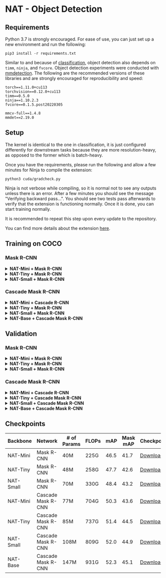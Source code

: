 # NAT - Object Detection

## Requirements
Python 3.7 is strongly encouraged.
For ease of use, you can just set up a new environment and run the following:
```shell
pip3 install -r requirements.txt
```
Similar to and because of [classification](../classification/README.md), object detection also depends on `timm`, `ninja`, 
and `fvcore`. Object detection experiments were conducted with [mmdetection](https://github.com/open-mmlab/mmdetection).
The following are the recommended versions of these libraries and are strongly encouraged for reproducibility and speed:
```shell
torch==1.11.0+cu113
torchvision==0.12.0+cu113
timm==0.5.0
ninja==1.10.2.3
fvcore==0.1.5.post20220305

mmcv-full==1.4.8
mmdet==2.19.0
```

## Setup
The kernel is identical to the one in classification, it is just configured differently for downstream tasks because 
they are more resolution-heavy, as opposed to the former which is batch-heavy.

Once you have the requirements, please run the following and allow a few minutes for Ninja to compile the extension:
```shell
python3 cuda/gradcheck.py
```
Ninja is not verbose while compiling, so it is normal not to see any outputs unless there is an error. 
After a few minutes you should see the message "Verifying backward pass...".
You should see two tests pass afterwards to verify that the extension is functioning normally. 
Once it is done, you can start training normally.

It is recommended to repeat this step upon every update to the repository.

You can find more details about the extension [here](natten/README.md).

## Training on COCO

### Mask R-CNN
<details>
<summary>
<b>NAT-Mini + Mask R-CNN</b>
</summary>

```shell
./dist_train.sh configs/nat/mask_rcnn_nat_mini_3x_coco.py $NUM_GPUS --cfg-options data.samples_per_gpu=$((16/$NUM_GPUS)) data.workers_per_gpu=$((16/$NUM_GPUS))
```
</details>
<details>
<summary>
<b>NAT-Tiny + Mask R-CNN</b>
</summary>

```shell
./dist_train.sh configs/nat/mask_rcnn_nat_tiny_3x_coco.py $NUM_GPUS --cfg-options data.samples_per_gpu=$((16/$NUM_GPUS)) data.workers_per_gpu=$((16/$NUM_GPUS))
```
</details>
<details>
<summary>
<b>NAT-Small + Mask R-CNN</b>
</summary>

```shell
./dist_train.sh configs/nat/mask_rcnn_nat_small_3x_coco.py $NUM_GPUS --cfg-options data.samples_per_gpu=$((16/$NUM_GPUS)) data.workers_per_gpu=$((16/$NUM_GPUS))
```
</details>

### Cascade Mask R-CNN
<details>
<summary>
<b>NAT-Mini + Cascade R-CNN</b>
</summary>

```shell
./dist_train.sh configs/nat/cascade_mask_rcnn_nat_mini_3x_coco.py $NUM_GPUS --cfg-options data.samples_per_gpu=$((16/$NUM_GPUS)) data.workers_per_gpu=$((16/$NUM_GPUS))
```
</details>
<details>
<summary>
<b>NAT-Tiny + Mask R-CNN</b>
</summary>

```shell
./dist_train.sh configs/nat/cascade_mask_rcnn_nat_tiny_3x_coco.py $NUM_GPUS --cfg-options data.samples_per_gpu=$((16/$NUM_GPUS)) data.workers_per_gpu=$((16/$NUM_GPUS))
```
</details>
<details>
<summary>
<b>NAT-Small + Mask R-CNN</b>
</summary>

```shell
./dist_train.sh configs/nat/cascade_mask_rcnn_nat_small_3x_coco.py $NUM_GPUS --cfg-options data.samples_per_gpu=$((16/$NUM_GPUS)) data.workers_per_gpu=$((16/$NUM_GPUS))
```
</details>
<details>
<summary>
<b>NAT-Base + Cascade Mask R-CNN</b>
</summary>

```shell
./dist_train.sh configs/nat/cascade_mask_rcnn_nat_base_3x_coco.py $NUM_GPUS --cfg-options data.samples_per_gpu=$((16/$NUM_GPUS)) data.workers_per_gpu=$((16/$NUM_GPUS))
```
</details>

## Validation
### Mask R-CNN
<details>
<summary>
<b>NAT-Mini + Mask R-CNN</b>
</summary>

```shell
./dist_test.sh \
    configs/nat/mask_rcnn_nat_mini_3x_coco.py \
    http://ix.cs.uoregon.edu/~alih/nat/checkpoints/DET/nat_mini_maskrcnn.pth \
    $NUM_GPUS \
    --eval bbox segm
```
</details>
<details>
<summary>
<b>NAT-Tiny + Mask R-CNN</b>
</summary>

```shell
./dist_test.sh \
    configs/nat/mask_rcnn_nat_tiny_3x_coco.py \
    http://ix.cs.uoregon.edu/~alih/nat/checkpoints/DET/nat_tiny_maskrcnn.pth \
    $NUM_GPUS \
    --eval bbox segm
```
</details>
<details>
<summary>
<b>NAT-Small + Mask R-CNN</b>
</summary>

```shell
./dist_test.sh \
    configs/nat/mask_rcnn_nat_small_3x_coco.py \
    http://ix.cs.uoregon.edu/~alih/nat/checkpoints/DET/nat_small_maskrcnn.pth \
    $NUM_GPUS \
    --eval bbox segm
```
</details>

### Cascade Mask R-CNN
<details>
<summary>
<b>NAT-Mini + Cascade R-CNN</b>
</summary>

```shell
./dist_test.sh \
    configs/nat/cascade_mask_rcnn_nat_mini_3x_coco.py \
    http://ix.cs.uoregon.edu/~alih/nat/checkpoints/DET/nat_mini_cascademaskrcnn.pth \
    $NUM_GPUS \
    --eval bbox segm
```
</details>
<details>
<summary>
<b>NAT-Tiny + Cascade Mask R-CNN</b>
</summary>

```shell
./dist_test.sh \
    configs/nat/cascade_mask_rcnn_nat_tiny_3x_coco.py \
    http://ix.cs.uoregon.edu/~alih/nat/checkpoints/DET/nat_tiny_cascademaskrcnn.pth \
    $NUM_GPUS \
    --eval bbox segm
```
</details>
<details>
<summary>
<b>NAT-Small + Cascade Mask R-CNN</b>
</summary>

```shell
./dist_test.sh \
    configs/nat/cascade_mask_rcnn_nat_small_3x_coco.py \
    http://ix.cs.uoregon.edu/~alih/nat/checkpoints/DET/nat_small_cascademaskrcnn.pth \
    $NUM_GPUS \
    --eval bbox segm
```
</details>
<details>
<summary>
<b>NAT-Base + Cascade Mask R-CNN</b>
</summary>

```shell
./dist_test.sh \
    configs/nat/cascade_mask_rcnn_nat_base_3x_coco.py \
    http://ix.cs.uoregon.edu/~alih/nat/checkpoints/DET/nat_base_cascademaskrcnn.pth \
    $NUM_GPUS \
    --eval bbox segm
```
</details>

## Checkpoints
| Backbone | Network | # of Params | FLOPs | mAP | Mask mAP | Checkpoint | Config |
|---|---|---|---|---|---|---|---|
| NAT-Mini | Mask R-CNN | 40M | 225G | 46.5 | 41.7 | [Download](http://ix.cs.uoregon.edu/~alih/nat/checkpoints/DET/nat_mini_maskrcnn.pth) | [config.py](configs/nat/mask_rcnn_nat_mini_3x_coco.py) |
| NAT-Tiny | Mask R-CNN | 48M | 258G | 47.7 | 42.6 | [Download](http://ix.cs.uoregon.edu/~alih/nat/checkpoints/DET/nat_tiny_maskrcnn.pth) | [config.py](configs/nat/mask_rcnn_nat_tiny_3x_coco.py) |
| NAT-Small | Mask R-CNN | 70M | 330G | 48.4 | 43.2 | [Download](http://ix.cs.uoregon.edu/~alih/nat/checkpoints/DET/nat_small_maskrcnn.pth) | [config.py](configs/nat/mask_rcnn_nat_small_3x_coco.py) |
| NAT-Mini | Cascade Mask R-CNN | 77M | 704G | 50.3 | 43.6 | [Download](http://ix.cs.uoregon.edu/~alih/nat/checkpoints/DET/nat_mini_cascademaskrcnn.pth) | [config.py](configs/nat/cascade_mask_rcnn_nat_mini_3x_coco.py) |
| NAT-Tiny | Cascade Mask R-CNN | 85M | 737G | 51.4 | 44.5 | [Download](http://ix.cs.uoregon.edu/~alih/nat/checkpoints/DET/nat_tiny_cascademaskrcnn.pth) | [config.py](configs/nat/cascade_mask_rcnn_nat_tiny_3x_coco.py) |
| NAT-Small | Cascade Mask R-CNN | 108M | 809G | 52.0 | 44.9 | [Download](http://ix.cs.uoregon.edu/~alih/nat/checkpoints/DET/nat_small_cascademaskrcnn.pth) | [config.py](configs/nat/cascade_mask_rcnn_nat_small_3x_coco.py) |
| NAT-Base | Cascade Mask R-CNN | 147M | 931G | 52.3 | 45.1 | [Download](http://ix.cs.uoregon.edu/~alih/nat/checkpoints/DET/nat_base_cascademaskrcnn.pth) | [config.py](configs/nat/cascade_mask_rcnn_nat_base_3x_coco.py) |


